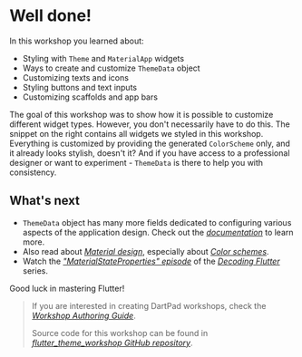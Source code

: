 # Well done!

In this workshop you learned about:

* Styling with `Theme` and `MaterialApp` widgets
* Ways to create and customize `ThemeData` object
* Customizing texts and icons
* Styling buttons and text inputs
* Customizing scaffolds and app bars
  
The goal of this workshop was to show how it is possible to customize different widget types. However, you don't necessarily have to do this. The snippet on the right contains all widgets we styled in this workshop. Everything is customized by providing the generated `ColorScheme` only, and it already looks stylish, doesn't it? And if you have access to a professional designer or want to experiment - `ThemeData` is there to help you with consistency. 

## What's next

* `ThemeData` object has many more fields dedicated to configuring various aspects of the application design. Check out the [*documentation*](https://api.flutter.dev/flutter/material/ThemeData-class.html) to learn more.  
* Also read about [*Material design*](https://m3.material.io/), especially about [*Color schemes*](https://m3.material.io/styles/color/the-color-system/color-roles).
* Watch the [*"MaterialStateProperties" episode*](https://www.youtube.com/watch?v=CylXr3AF3uU) of the [*Decoding Flutter*](https://www.youtube.com/playlist?list=PLjxrf2q8roU1fRV40Ec8200rX6OuQkmnl) series.
    
Good luck in mastering Flutter!

> If you are interested in creating DartPad workshops, check the [*Workshop Authoring Guide*](https://github.com/dart-lang/dart-pad/wiki/Workshop-Authoring-Guide).
>
> Source code for this workshop can be found in [*flutter_theme_workshop GitHub repository*](https://github.com/foxanna/flutter_theme_workshop).
